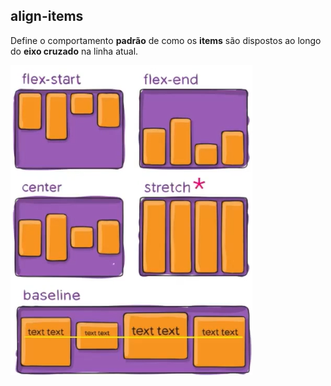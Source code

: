 ## align-items

Define o comportamento **padrão** de como os **items** são dispostos ao longo do **eixo cruzado** na linha atual.

![alt text](./ilustracoes/align-items.png)